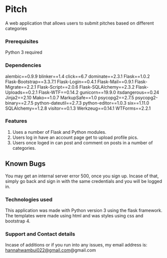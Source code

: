 #  Pitch

A web application that allows users to submit pitches based on different categories

### Prerequisites

Python 3 required


### Dependencies

alembic==0.9.9 blinker==1.4 click==6.7 dominate==2.3.1 Flask==1.0.2 Flask-Bootstrap==3.3.7.1 Flask-Login==0.4.1 Flask-Mail==0.9.1 Flask-Migrate==2.2.1 Flask-Script==2.0.6 Flask-SQLAlchemy==2.3.2 Flask-Uploads==0.2.1 Flask-WTF==0.14.2 gunicorn==19.9.0 itsdangerous==0.24 Jinja2==2.10 Mako==1.0.7 MarkupSafe==1.0 psycopg2==2.7.5 psycopg2-binary==2.7.5 python-dateutil==2.7.3 python-editor==1.0.3 six==1.11.0 SQLAlchemy==1.2.8 visitor==0.1.3 Werkzeug==0.14.1 WTForms==2.2.1


### Features

1. Uses a number of Flask and Python modules.
2. Users log in have an account page get to upload profile pics.
3. Users once loged in can post and comment on posts in a number of categories.


## Known Bugs

You may get an internal server error 500, once you sign up. Incase of that, simply go back and sign in with the same credentials and you will be logged in.

### Technologies used

This application was made with Python version 3 using the flask framework. The templates were made using html and was styles using css and bootstrap 4.

### Support and Contact details

Incase of additions or if you run into any issues, my email address is: hannahwambui022@gmail.com@gmail.com





